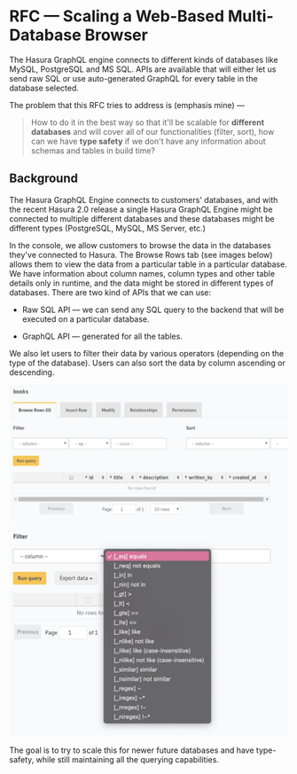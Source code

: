# RFC — Scaling a Web-Based Multi-Database Browser

The Hasura GraphQL engine connects to different kinds of databases like MySQL, PostgreSQL and MS SQL. APIs are available that will either let us send raw SQL or use auto-generated GraphQL for every table in the database selected.

The problem that this RFC tries to address is (emphasis mine) —

> How to do it in the best way so that it'll be scalable for **different databases** and will cover all of our functionalities (filter, sort), how can we have **type safety** if we don't have any information about schemas and tables in build time? 

## Background

The Hasura GraphQL Engine connects to customers' databases, and with the recent Hasura 2.0 release a single Hasura GraphQL Engine might be connected to multiple different databases and these databases might be different types (PostgreSQL, MySQL, MS Server, etc.)

In the console, we allow customers to browse the data in the databases they've connected to Hasura. The Browse Rows tab (see images below) allows them to view the data from a particular table in a particular database. We have information about column names, column types and other table details only in runtime, and the data might be stored in different types of databases. There are two kind of APIs that we can use:

- Raw SQL API — we can send any SQL query to the backend that will be executed on a particular database.

- GraphQL API — generated for all the tables.

We also let users to filter their data by various operators (depending on the type of the database). Users can also sort the data by column ascending or descending.

![Hasura GraphQL Engine Data browser](hasura_graphql_engine_1.png)
![Hasura GraphQL Engine Data browser](hasura_graphql_engine_2.png)

The goal is to try to scale this for newer future databases and have type-safety, while still maintaining all the querying capabilities.


